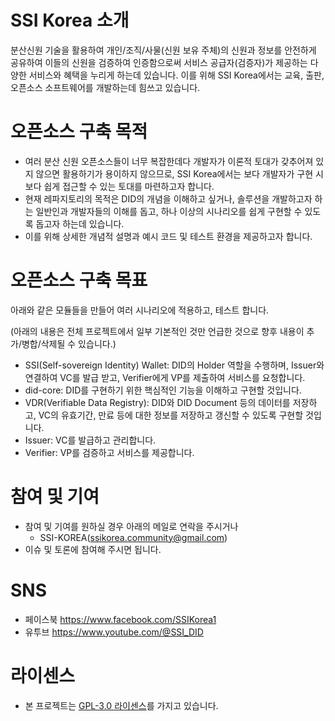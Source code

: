 # SSI Korea 소개
분산신원 기술을 활용하여 개인/조직/사물(신원 보유 주체)의 신원과 정보를 안전하게 공유하여 이들의 신원을 검증하여 인증함으로써 서비스 공급자(검증자)가 제공하는 다양한 서비스와 혜택을 누리게 하는데 있습니다. 이를 위해 SSI Korea에서는 교육, 출판, 오픈소스 소프트웨어를 개발하는데 힘쓰고 있습니다. 

# 오픈소스 구축 목적
- 여러 분산 신원 오픈소스들이 너무 복잡한데다 개발자가 이론적 토대가 갖추어져 있지 않으면 활용하기가 용이하지 않으므로, SSI Korea에서는 보다 개발자가 구현 시 보다 쉽게 접근할 수 있는 토대를 마련하고자 합니다. 
- 현재 레파지토리의 목적은 DID의 개념을 이해하고 싶거나, 솔루션을 개발하고자 하는 일반인과 개발자들의 이해를 돕고, 하나 이상의 시나리오를 쉽게 구현할 수 있도록 돕고자 하는데 있습니다.
- 이를 위해 상세한 개념적 설명과 예시 코드 및 테스트 환경을 제공하고자 합니다.

# 오픈소스 구축 목표
아래와 같은 모듈들을 만들어 여러 시나리오에 적용하고, 테스트 합니다.

(아래의 내용은 전체 프로젝트에서 일부 기본적인 것만 언급한 것으로 향후 내용이 추가/병합/삭제될 수 있습니다.)

- SSI(Self-sovereign Identity) Wallet: DID의 Holder 역할을 수행하며, Issuer와 연결하여 VC를 발급 받고, Verifier에게 VP를 제출하여 서비스를 요청합니다.
- did-core: DID를 구현하기 위한 핵심적인 기능을 이해하고 구현할 것입니다.
- VDR(Verifiable Data Registry): DID와 DID Document 등의 데이터를 저장하고, VC의 유효기간, 만료 등에 대한 정보를 저장하고 갱신할 수 있도록 구현할 것입니다.
- Issuer: VC를 발급하고 관리합니다.
- Verifier: VP를 검증하고 서비스를 제공합니다.

# 참여 및 기여
- 참여 및 기여를 원하실 경우 아래의 메일로 연락을 주시거나
  - SSI-KOREA(ssikorea.community@gmail.com)
- 이슈 및 토론에 참여해 주시면 됩니다.

# SNS
- 페이스북 https://www.facebook.com/SSIKorea1
- 유투브 https://www.youtube.com/@SSI_DID

# 라이센스
- 본 프로젝트는 [GPL-3.0 라이센스](https://github.com/ssi-korea/did-core/blob/main/LICENSE)를 가지고 있습니다.
